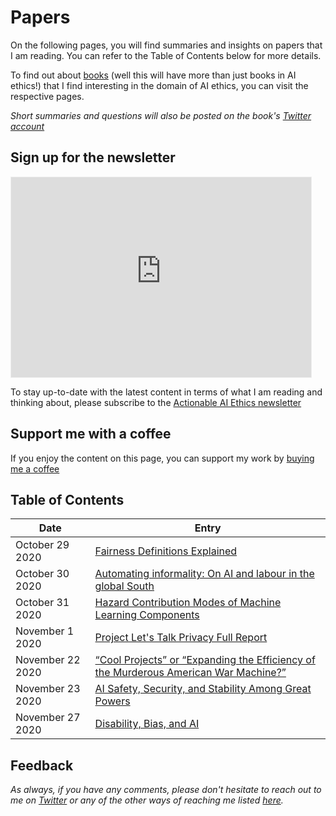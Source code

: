 # Papers

On the following pages, you will find summaries and insights on papers that I am reading. You can refer to the Table of Contents below for more details.

To find out about [books](books.md) (well this will have more than just books in AI ethics!) that I find interesting in the domain of AI ethics, you can visit the respective pages.

*Short summaries and questions will also be posted on the book's [Twitter account](https://twitter.com/actionable_ai)*

## Sign up for the newsletter

<iframe src="https://actionableaiethics.substack.com/embed" width="480" height="320" style="border:1px solid #EEE; background:white;" frameborder="0" scrolling="no"></iframe>

To stay up-to-date with the latest content in terms of what I am reading and thinking about, please subscribe to the [Actionable AI Ethics newsletter](https://actionableaiethics.substack.com)

## Support me with a coffee

If you enjoy the content on this page, you can support my work by [buying me a coffee](https://buymeacoffee.com/abhishekgupta)

<script type="text/javascript" src="https://cdnjs.buymeacoffee.com/1.0.0/button.prod.min.js" data-name="bmc-button" data-slug="abhishekgupta" data-color="#FF5F5F" data-emoji=""  data-font="Cookie" data-text="Buy me a coffee" data-outline-color="#000000" data-font-color="#ffffff" data-coffee-color="#FFDD00" ></script>

## Table of Contents

| Date  | Entry |
| ------------- | ------------- | 
|  October 29 2020 | [Fairness Definitions Explained](./fairness_definitions_explained.md)  |
|  October 30 2020 | [Automating informality: On AI and labour in the global South](./automating_informality.md)       |
| October 31 2020 | [Hazard Contribution Modes of Machine Learning Components](./hazard_modes.md) |
|November 1 2020|[Project Let's Talk Privacy Full Report](./lets_talk_privacy.md)|
|November 22 2020| [“Cool Projects” or “Expanding the Efficiency of the Murderous American War Machine?”](./american_war_machine.md) |
|November 23 2020| [AI Safety, Security, and Stability Among Great Powers](./ai_safety_great_powers.md) |
|November 27 2020| [Disability, Bias, and AI](./disability_bias_ai.md)|

## Feedback

*As always, if you have any comments, please don't hesitate to reach out to me on [Twitter](https://twitter.com/atg_abhishek) or any of the other ways of reaching me listed [here](https://atg-abhishek.github.io).* 
